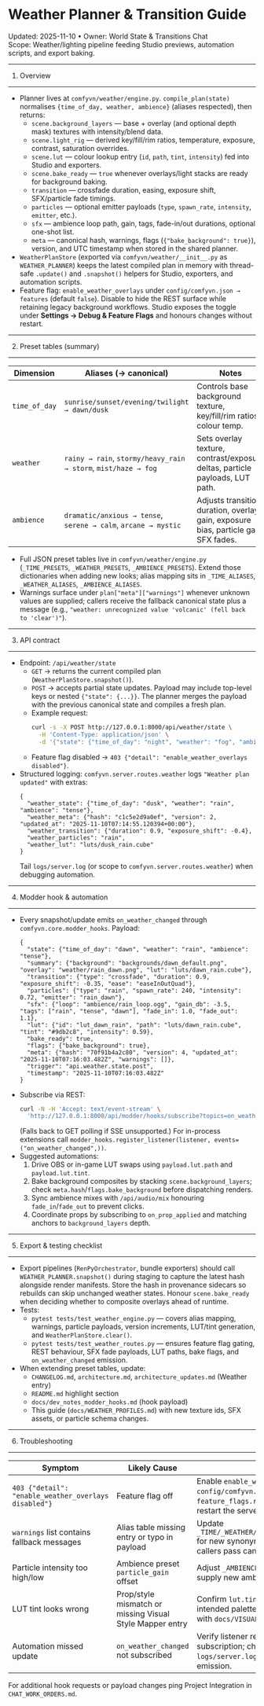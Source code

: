 Weather Planner & Transition Guide
==================================

Updated: 2025-11-10 • Owner: World State & Transitions Chat  
Scope: Weather/lighting pipeline feeding Studio previews, automation scripts, and export baking.

---

1. Overview
-----------

- Planner lives at `comfyvn/weather/engine.py`. `compile_plan(state)` normalises `{time_of_day, weather, ambience}` (aliases respected), then returns:
  - `scene.background_layers` — base + overlay (and optional depth mask) textures with intensity/blend data.
  - `scene.light_rig` — derived key/fill/rim ratios, temperature, exposure, contrast, saturation overrides.
  - `scene.lut` — colour lookup entry (`id`, `path`, `tint`, `intensity`) fed into Studio and exporters.
  - `scene.bake_ready` — `true` whenever overlays/light stacks are ready for background baking.
  - `transition` — crossfade duration, easing, exposure shift, SFX/particle fade timings.
  - `particles` — optional emitter payloads (`type`, `spawn_rate`, `intensity`, `emitter`, etc.).
  - `sfx` — ambience loop path, gain, tags, fade-in/out durations, optional one-shot list.
  - `meta` — canonical hash, warnings, flags (`{"bake_background": true}`), version, and UTC timestamp when stored in the shared planner.
- `WeatherPlanStore` (exported via `comfyvn/weather/__init__.py` as `WEATHER_PLANNER`) keeps the latest compiled plan in memory with thread-safe `.update()` and `.snapshot()` helpers for Studio, exporters, and automation scripts.
- Feature flag: `enable_weather_overlays` under `config/comfyvn.json → features` (default `false`). Disable to hide the REST surface while retaining legacy background workflows. Studio exposes the toggle under **Settings → Debug & Feature Flags** and honours changes without restart.

---

2. Preset tables (summary)
--------------------------

| Dimension     | Aliases (→ canonical)                             | Notes                                                                 |
|---------------|---------------------------------------------------|-----------------------------------------------------------------------|
| `time_of_day` | `sunrise/sunset/evening/twilight → dawn/dusk`     | Controls base background texture, key/fill/rim ratios, colour temp.   |
| `weather`     | `rainy → rain`, `stormy/heavy_rain → storm`, `mist/haze → fog` | Sets overlay texture, contrast/exposure deltas, particle payloads, LUT path. |
| `ambience`    | `dramatic/anxious → tense`, `serene → calm`, `arcane → mystic` | Adjusts transition duration, overlay gain, exposure bias, particle gain, SFX fades. |

- Full JSON preset tables live in `comfyvn/weather/engine.py` (`_TIME_PRESETS`, `_WEATHER_PRESETS`, `_AMBIENCE_PRESETS`). Extend those dictionaries when adding new looks; alias mapping sits in `_TIME_ALIASES`, `_WEATHER_ALIASES`, `_AMBIENCE_ALIASES`.
- Warnings surface under `plan["meta"]["warnings"]` whenever unknown values are supplied; callers receive the fallback canonical state plus a message (e.g., `"weather: unrecognized value 'volcanic' (fell back to 'clear')"`).

---

3. API contract
---------------

- Endpoint: `/api/weather/state`
  - `GET` → returns the current compiled plan (`WeatherPlanStore.snapshot()`).
  - `POST` → accepts partial state updates. Payload may include top-level keys or nested `{"state": {...}}`. The planner merges the payload with the previous canonical state and compiles a fresh plan.
  - Example request:
    ```bash
    curl -s -X POST http://127.0.0.1:8000/api/weather/state \
      -H 'Content-Type: application/json' \
      -d '{"state": {"time_of_day": "night", "weather": "fog", "ambience": "mystic"}}' | jq '.scene.summary'
    ```
  - Feature flag disabled → `403 {"detail": "enable_weather_overlays disabled"}`.
- Structured logging: `comfyvn.server.routes.weather` logs `"Weather plan updated"` with extras:
  ```jsonc
  {
    "weather_state": {"time_of_day": "dusk", "weather": "rain", "ambience": "tense"},
    "weather_meta": {"hash": "c1c5e2d9a0ef", "version": 2, "updated_at": "2025-11-10T07:14:55.120394+00:00"},
    "weather_transition": {"duration": 0.9, "exposure_shift": -0.4},
    "weather_particles": "rain",
    "weather_lut": "luts/dusk_rain.cube"
  }
  ```
  Tail `logs/server.log` (or scope to `comfyvn.server.routes.weather`) when debugging automation.

---

4. Modder hook & automation
---------------------------

- Every snapshot/update emits `on_weather_changed` through `comfyvn.core.modder_hooks`. Payload:
  ```jsonc
  {
    "state": {"time_of_day": "dawn", "weather": "rain", "ambience": "tense"},
    "summary": {"background": "backgrounds/dawn_default.png", "overlay": "weather/rain_dawn.png", "lut": "luts/dawn_rain.cube"},
    "transition": {"type": "crossfade", "duration": 0.9, "exposure_shift": -0.35, "ease": "easeInOutQuad"},
    "particles": {"type": "rain", "spawn_rate": 240, "intensity": 0.72, "emitter": "rain_dawn"},
    "sfx": {"loop": "ambience/rain_loop.ogg", "gain_db": -3.5, "tags": ["rain", "tense", "dawn"], "fade_in": 1.0, "fade_out": 1.1},
    "lut": {"id": "lut_dawn_rain", "path": "luts/dawn_rain.cube", "tint": "#9db2c8", "intensity": 0.59},
    "bake_ready": true,
    "flags": {"bake_background": true},
    "meta": {"hash": "70f91b4a2c80", "version": 4, "updated_at": "2025-11-10T07:16:03.482Z", "warnings": []},
    "trigger": "api.weather.state.post",
    "timestamp": "2025-11-10T07:16:03.482Z"
  }
  ```
- Subscribe via REST:
  ```bash
  curl -N -H 'Accept: text/event-stream' \
    'http://127.0.0.1:8000/api/modder/hooks/subscribe?topics=on_weather_changed'
  ```
  (Falls back to GET polling if SSE unsupported.) For in-process extensions call `modder_hooks.register_listener(listener, events=("on_weather_changed",))`.
- Suggested automations:
  1. Drive OBS or in-game LUT swaps using `payload.lut.path` and `payload.lut.tint`.
  2. Bake background composites by stacking `scene.background_layers`; check `meta.hash`/`flags.bake_background` before dispatching renders.
  3. Sync ambience mixes with `/api/audio/mix` honouring `fade_in`/`fade_out` to prevent clicks.
  4. Coordinate props by subscribing to `on_prop_applied` and matching anchors to `background_layers` depth.

---

5. Export & testing checklist
-----------------------------

- Export pipelines (`RenPyOrchestrator`, bundle exporters) should call `WEATHER_PLANNER.snapshot()` during staging to capture the latest hash alongside render manifests. Store the hash in provenance sidecars so rebuilds can skip unchanged weather states. Honour `scene.bake_ready` when deciding whether to composite overlays ahead of runtime.
- Tests:
  - `pytest tests/test_weather_engine.py` — covers alias mapping, warnings, particle payloads, version increments, LUT/tint generation, and `WeatherPlanStore.clear()`.
  - `pytest tests/test_weather_routes.py` — ensures feature flag gating, REST behaviour, SFX fade payloads, LUT paths, bake flags, and `on_weather_changed` emission.
- When extending preset tables, update:
  - `CHANGELOG.md`, `architecture.md`, `architecture_updates.md` (Weather entry)
  - `README.md` highlight section
  - `docs/dev_notes_modder_hooks.md` (hook payload)
  - This guide (`docs/WEATHER_PROFILES.md`) with new texture ids, SFX assets, or particle schema changes.

---

6. Troubleshooting
------------------

| Symptom | Likely Cause | Fix |
|---------|--------------|-----|
| `403 {"detail": "enable_weather_overlays disabled"}` | Feature flag off | Enable `enable_weather_overlays` in `config/comfyvn.json`, then call `feature_flags.refresh_cache()` or restart the server. |
| `warnings` list contains fallback messages | Alias table missing entry or typo in payload | Update `_TIME/_WEATHER/_AMBIENCE_ALIASES` for new synonyms or ensure callers pass canonical values. |
| Particle intensity too high/low | Ambience preset `particle_gain` offset | Adjust `_AMBIENCE_PRESETS` entry or supply new ambience profile. |
| LUT tint looks wrong | Prop/style mismatch or missing Visual Style Mapper entry | Confirm `lut.tint` matches the intended palette; cross-check with `docs/VISUAL_STYLE_MAPPER.md`. |
| Automation missed update | `on_weather_changed` not subscribed | Verify listener registration or SSE subscription; check `logs/server.log` to confirm event emission. |

For additional hook requests or payload changes ping Project Integration in `CHAT_WORK_ORDERS.md`.
